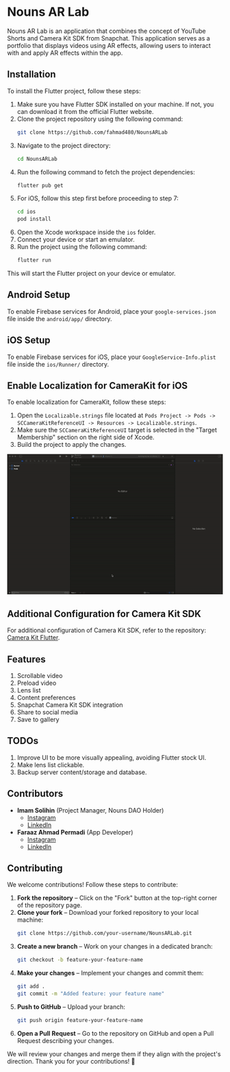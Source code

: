 # Nouns AR Lab

Nouns AR Lab is an application that combines the concept of YouTube Shorts and Camera Kit SDK from Snapchat. This application serves as a portfolio that displays videos using AR effects, allowing users to interact with and apply AR effects within the app.

## Installation

To install the Flutter project, follow these steps:

1. Make sure you have Flutter SDK installed on your machine. If not, you can download it from the official Flutter website.
2. Clone the project repository using the following command:
    ```bash
    git clone https://github.com/fahmad480/NounsARLab
    ```
3. Navigate to the project directory:
    ```bash
    cd NounsARLab
    ```
4. Run the following command to fetch the project dependencies:
    ```bash
    flutter pub get
    ```
5. For iOS, follow this step first before proceeding to step 7:
    ```bash
    cd ios
    pod install
    ```
6. Open the Xcode workspace inside the `ios` folder.
7. Connect your device or start an emulator.
8. Run the project using the following command:
    ```bash
    flutter run
    ```

This will start the Flutter project on your device or emulator.

## Android Setup

To enable Firebase services for Android, place your `google-services.json` file inside the `android/app/` directory.

## iOS Setup

To enable Firebase services for iOS, place your `GoogleService-Info.plist` file inside the `ios/Runner/` directory.

## Enable Localization for CameraKit for iOS

To enable localization for CameraKit, follow these steps:

1. Open the `Localizable.strings` file located at `Pods Project -> Pods -> SCCameraKitReferenceUI -> Resources -> Localizable.strings`.
2. Make sure the `SCCameraKitReferenceUI` target is selected in the "Target Membership" section on the right side of Xcode.
3. Build the project to apply the changes.

![Enable Localization for CameraKit](documentation/enable_localization_camerakit.gif)

## Additional Configuration for Camera Kit SDK

For additional configuration of Camera Kit SDK, refer to the repository:
[Camera Kit Flutter](https://github.com/DevCrew-io/camerakit-flutter).

## Features

1. Scrollable video
2. Preload video
3. Lens list
4. Content preferences
5. Snapchat Camera Kit SDK integration
6. Share to social media
7. Save to gallery

## TODOs

1. Improve UI to be more visually appealing, avoiding Flutter stock UI.
2. Make lens list clickable.
3. Backup server content/storage and database.

## Contributors

- **Imam Solihin** (Project Manager, Nouns DAO Holder)  
  - [Instagram](https://www.instagram.com/mmsolihin)  
  - [LinkedIn](https://www.linkedin.com/in/imam-solihin-9bb04975/)  
- **Faraaz Ahmad Permadi** (App Developer)  
  - [Instagram](https://www.instagram.com/faraaz.id)  
  - [LinkedIn](https://www.linkedin.com/in/faraazahmadpermadi/)  

## Contributing

We welcome contributions! Follow these steps to contribute:

1. **Fork the repository** – Click on the "Fork" button at the top-right corner of the repository page.
2. **Clone your fork** – Download your forked repository to your local machine:
   ```bash
   git clone https://github.com/your-username/NounsARLab.git
   ```
3. **Create a new branch** – Work on your changes in a dedicated branch:
   ```bash
   git checkout -b feature-your-feature-name
   ```
4. **Make your changes** – Implement your changes and commit them:
   ```bash
   git add .
   git commit -m "Added feature: your feature name"
   ```
5. **Push to GitHub** – Upload your branch:
   ```bash
   git push origin feature-your-feature-name
   ```
6. **Open a Pull Request** – Go to the repository on GitHub and open a Pull Request describing your changes.

We will review your changes and merge them if they align with the project's direction. Thank you for your contributions! 🎉

